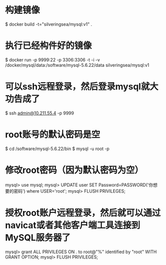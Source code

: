 # 构建镜像
$ docker build -t="silveringsea/mysql:v1" .
# 执行已经构件好的镜像
$ docker run -p 9999:22 -p 3306:3306 -t -i -v /docker/mysql/data:/software/mysql-5.6.22/data silveringsea/mysql:v1


# 可以ssh远程登录，然后登录mysql就大功告成了
$ ssh admin@10.211.55.4 -p 9999
# root账号的默认密码是空
$ cd /software/mysql-5.6.22/bin
$ mysql -u root -p

# 修改root密码（因为默认密码为空）
mysql> use mysql;
mysql> UPDATE user SET Password=PASSWORD('你想要的密码') where USER='root';
mysql> FLUSH PRIVILEGES;

# 授权root账户远程登录，然后就可以通过navicat或者其他客户端工具连接到MySQL服务器了
mysql> grant ALL PRIVILEGES ON *.* to root@"%" identified by "root" WITH GRANT OPTION;
mysql> FLUSH PRIVILEGES; 



